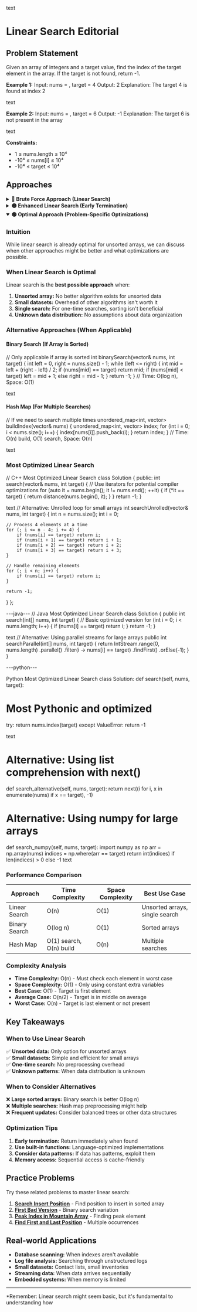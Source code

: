 text
# Linear Search Editorial

## Problem Statement
Given an array of integers and a target value, find the index of the target element in the array. If the target is not found, return -1.

**Example 1:**
Input: nums = , target = 4
Output: 2
Explanation: The target 4 is found at index 2

text

**Example 2:**
Input: nums = , target = 6
Output: -1
Explanation: The target 6 is not present in the array

text

**Constraints:**
- 1 ≤ nums.length ≤ 10⁴
- -10⁴ ≤ nums[i] ≤ 10⁴
- -10⁴ ≤ target ≤ 10⁴

## Approaches

<details>
<summary><b>🔴 Brute Force Approach (Linear Search)</b></summary>

### Intuition
Linear search is the most straightforward searching algorithm. We traverse through each element of the array sequentially and compare it with the target value. If we find a match, we return the index. Ifindex. If we reach the end without finding the target, we return -1.

### Algorithm
1. Start from the first element of the array (index 0)
2. Compare the current element with the target
3. If they match, return the current index
4. If they don't match, move to the next element
5. Repeat steps 2-4 until either:
   - We find the target (return index)
   - We reach the end of array (return -1)

### Visual Explanation
Array: , Target = 4

Step 1: Check index 0 → nums = 3 ≠ 4
Step 2: Check index 1 → nums = 1 ≠ 4
Step 3: Check index 2 → nums = 4 = 4 ✅ FOUND!
Return index 2

text

### Complexity Analysis
- **Time Complexity:** O(n)
  - In worst case, we need to traverse the entire array
  - Best case: O(1) if target is at first position
  - Average case: O(n/2) ≈ O(n)
- **Space Complexity:** O(1)
  - We only use constant extra space for variables

### Implementation

// C++ Linear Search Implementation
class Solution {
public:
int search(vector<int>& nums, int target) {
// Traverse through each element
for (int i = 0; i < nums.size(); i++) {
// Check if current element matches target
if (nums[i] == target) {
return i; // Found! Return the index
}
}
// Target not found
return -1;
}
};

---java---
// Java Linear Search Implementation
class Solution {
public int search(int[] nums, int target) {
// Traverse through each element
for (int i = 0; i < nums.length; i++) {
// Check if current element matches target
if (nums[i] == target) {
return i; // Found! Return the index
}
}
// Target not found
return -1;
}
}

---python---

Python Linear Search Implementation
class Solution:
def search(self, nums, target):
# Traverse through each element with index
for i in range(len(nums)):
# Check if current element matches target
if nums[i] == target:
return i # Found! Return the index

text
    # Target not found
    return -1
text

### Dry Run Example
Input: nums = , target = 4

Iteration 1: i = 0
nums = 3, target = 4
3 ≠ 4, continue

Iteration 2: i = 1
nums = 1, target = 4
1 ≠ 4, continue

Iteration 3: i = 2
nums = 4, target = 4
4 = 4, MATCH! Return i = 2

Output: 2

text

</details>

<details>
<summary><b>🟡 Enhanced Linear Search (Early Termination)</b></summary>

### Intuition
We can optimize the basic linear search by adding early termination conditions or using built-in functions that are optimized at the language level.

### Key Optimizations
1. **Early termination:** Stop as soon as we find the target
2. **Use built-in functions:** Languages often have optimized search functions
3. **Range-based loops:** More readable and potentially faster

### Algorithm
Same as basic linear search but with optimizations:
1. Use range-based iteration where possible
2. Early return on first match
3. Leverage language-specific optimizations

### Implementation

// C++ Enhanced Linear Search
class Solution {
public:
int search(vector<int>& nums, int target) {
// Method 1: Range-based loop with manual index tracking
int index = 0;
for (const int& num : nums) {
if (num == target) return index;
index++;
}
return -1;

text
    // Method 2: Using STL find function
    // auto it = find(nums.begin(), nums.end(), target);
    // return (it != nums.end()) ? distance(nums.begin(), it) : -1;
}
};

---java---
// Java Enhanced Linear Search
class Solution {
public int search(int[] nums, int target) {
// Method 1: Enhanced for loop
int index = 0;
for (int num : nums) {
if (num == target) return index;
index++;
}
return -1;

text
    // Method 2: Using Collections (for List)
    // List<Integer> list = Arrays.asList(nums);
    // return list.indexOf(target);
}
}

---python---

Python Enhanced Linear Search
class Solution:
def search(self, nums, target):
# Method 1: Using enumerate for cleaner code
for i, num in enumerate(nums):
if num == target:
return i
return -1

text
    # Method 2: Using built-in index method with exception handling
    # try:
    #     return nums.index(target)
    # except ValueError:
    #     return -1
text

### Complexity Analysis
- **Time Complexity:** O(n) - Same as basic approach
- **Space Complexity:** O(1) - Constant extra space
- **Advantages:** More readable code, potentially better performance due to compiler optimizations

</details>

<details open>
<summary><b>🟢 Optimal Approach (Problem-Specific Optimizations)</b></summary>

### Intuition
While linear search is already optimal for unsorted arrays, we can discuss when other approaches might be better and what optimizations are possible.

### When Linear Search is Optimal
Linear search is the **best possible approach** when:
1. **Unsorted array:** No better algorithm exists for unsorted data
2. **Small datasets:** Overhead of other algorithms isn't worth it
3. **Single search:** For one-time searches, sorting isn't beneficial
4. **Unknown data distribution:** No assumptions about data organization

### Alternative Approaches (When Applicable)

#### Binary Search (If Array is Sorted)
// Only applicable if array is sorted
int binarySearch(vector<int>& nums, int target) {
int left = 0, right = nums.size() - 1;
while (left <= right) {
int mid = left + (right - left) / 2;
if (nums[mid] == target) return mid;
if (nums[mid] < target) left = mid + 1;
else right = mid - 1;
}
return -1;
}
// Time: O(log n), Space: O(1)

text

#### Hash Map (For Multiple Searches)
// If we need to search multiple times
unordered_map<int, vector<int>> buildIndex(vector<int>& nums) {
unordered_map<int, vector<int>> index;
for (int i = 0; i < nums.size(); i++) {
index[nums[i]].push_back(i);
}
return index;
}
// Time: O(n) build, O(1) search, Space: O(n)

text

### Most Optimized Linear Search

// C++ Most Optimized Linear Search
class Solution {
public:
int search(vector<int>& nums, int target) {
// Use iterators for potential compiler optimizations
for (auto it = nums.begin(); it != nums.end(); ++it) {
if (*it == target) {
return distance(nums.begin(), it);
}
}
return -1;
}

text
// Alternative: Unrolled loop for small arrays
int searchUnrolled(vector<int>& nums, int target) {
    int n = nums.size();
    int i = 0;
    
    // Process 4 elements at a time
    for (; i <= n - 4; i += 4) {
        if (nums[i] == target) return i;
        if (nums[i + 1] == target) return i + 1;
        if (nums[i + 2] == target) return i + 2;
        if (nums[i + 3] == target) return i + 3;
    }
    
    // Handle remaining elements
    for (; i < n; i++) {
        if (nums[i] == target) return i;
    }
    
    return -1;
}
};

---java---
// Java Most Optimized Linear Search
class Solution {
public int search(int[] nums, int target) {
// Basic optimized version
for (int i = 0; i < nums.length; i++) {
if (nums[i] == target) return i;
}
return -1;
}

text
// Alternative: Using parallel streams for large arrays
public int searchParallel(int[] nums, int target) {
    return IntStream.range(0, nums.length)
                  .parallel()
                  .filter(i -> nums[i] == target)
                  .findFirst()
                  .orElse(-1);
}
}

---python---

Python Most Optimized Linear Search
class Solution:
def search(self, nums, target):
# Most Pythonic and optimized
try:
return nums.index(target)
except ValueError:
return -1

text
# Alternative: Using list comprehension with next()
def search_alternative(self, nums, target):
    return next((i for i, x in enumerate(nums) if x == target), -1)

# Alternative: Using numpy for large arrays
def search_numpy(self, nums, target):
    import numpy as np
    arr = np.array(nums)
    indices = np.where(arr == target)
    return int(indices) if len(indices) > 0 else -1
text

### Performance Comparison

| Approach | Time Complexity | Space Complexity | Best Use Case |
|----------|----------------|------------------|---------------|
| Linear Search | O(n) | O(1) | Unsorted arrays, single search |
| Binary Search | O(log n) | O(1) | Sorted arrays |
| Hash Map | O(1) search, O(n) build | O(n) | Multiple searches |

### Complexity Analysis
- **Time Complexity:** O(n) - Must check each element in worst case
- **Space Complexity:** O(1) - Only using constant extra variables
- **Best Case:** O(1) - Target is first element
- **Average Case:** O(n/2) - Target is in middle on average
- **Worst Case:** O(n) - Target is last element or not present

</details>

## Key Takeaways

### When to Use Linear Search
✅ **Unsorted data:** Only option for unsorted arrays  
✅ **Small datasets:** Simple and efficient for small arrays  
✅ **One-time search:** No preprocessing overhead  
✅ **Unknown patterns:** When data distribution is unknown  

### When to Consider Alternatives
❌ **Large sorted arrays:** Binary search is better O(log n)  
❌ **Multiple searches:** Hash map preprocessing might help  
❌ **Frequent updates:** Consider balanced trees or other data structures  

### Optimization Tips
1. **Early termination:** Return immediately when found
2. **Use built-in functions:** Language-optimized implementations
3. **Consider data patterns:** If data has patterns, exploit them
4. **Memory access:** Sequential access is cache-friendly

## Practice Problems

Try these related problems to master linear search:

1. **[Search Insert Position](https://leetcode.com/problems/search-insert-position/)** - Find position to insert in sorted array
2. **[First Bad Version](https://leetcode.com/problems/first-bad-version/)** - Binary search variation
3. **[Peak Index in Mountain Array](https://leetcode.com/problems/peak-index-in-a-mountain-array/)** - Finding peak element
4. **[Find First and Last Position](https://leetcode.com/problems/find-first-and-last-position-of-element-in-sorted-array/)** - Multiple occurrences

## Real-world Applications

- **Database scanning:** When indexes aren't available
- **Log file analysis:** Searching through unstructured logs  
- **Small datasets:** Contact lists, small inventories
- **Streaming data:** When data arrives sequentially
- **Embedded systems:** When memory is limited

---

*Remember: Linear search might seem basic, but it's fundamental to understanding how 